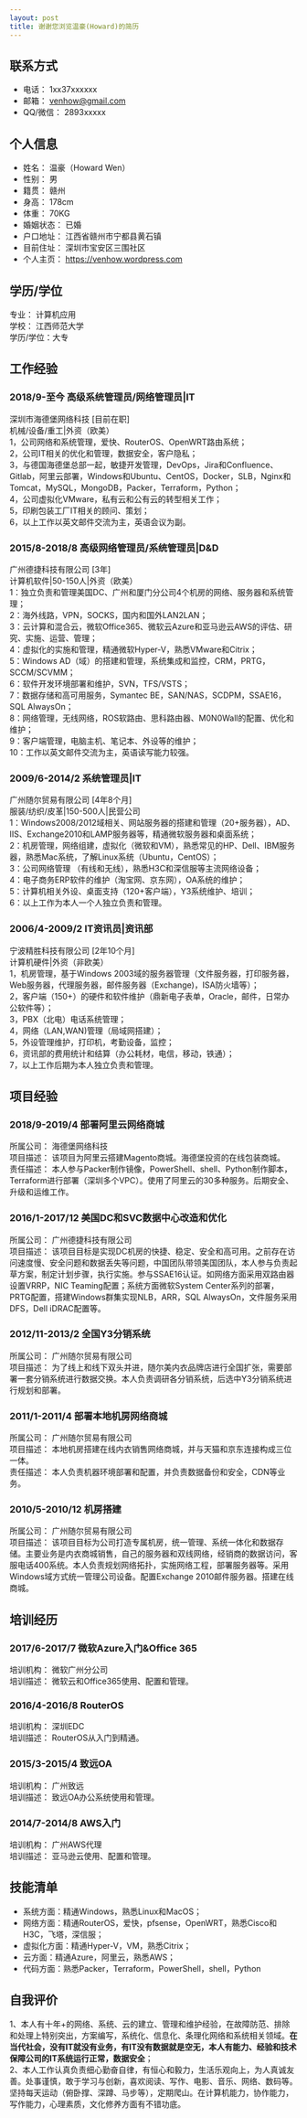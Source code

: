 ```yaml
---
layout: post
title: 谢谢您浏览温豪(Howard)的简历
---
```


## 联系方式

- 电话：    1xx37xxxxxx  
- 邮箱：    venhow@gmail.com  
- QQ/微信： 2893xxxxx  

## 个人信息

- 姓名：    温豪（Howard Wen）  
- 性别：    男  
- 籍贯：    赣州  
- 身高：    178cm  
- 体重：    70KG  
- 婚姻状态： 已婚  
- 户口地址： 江西省赣州市宁都县黄石镇  
- 目前住址： 深圳市宝安区三围社区  
- 个人主页： https://venhow.wordpress.com  


## 学历/学位

专业：    计算机应用  
学校：    江西师范大学  
学历/学位：大专  

## 工作经验

### 2018/9-至今 高级系统管理员/网络管理员|IT

深圳市海德堡网络科技 [目前在职]  
机械/设备/重工|外资（欧美）  
1，公司网络和系统管理，爱快、RouterOS、OpenWRT路由系统；  
2，公司IT相关的优化和管理，数据安全，客户隐私；  
3，与德国海德堡总部一起，敏捷开发管理，DevOps，Jira和Confluence、Gitlab，阿里云部署，Windows和Ubuntu、CentOS，Docker，SLB，Nginx和Tomcat，MySQL，MongoDB，Packer，Terraform，Python；  
4，公司虚拟化VMware，私有云和公有云的转型相关工作；   
5，印刷包装工厂IT相关的顾问、策划；  
6，以上工作以英文邮件交流为主，英语会议为副。  

### 2015/8-2018/8 高级网络管理员/系统管理员|D&D

广州德捷科技有限公司 [3年]  
计算机软件|50-150人|外资（欧美）  
1：独立负责和管理美国DC、广州和厦门分公司4个机房的网络、服务器和系统管理；  
2：海外线路，VPN，SOCKS，国内和国外LAN2LAN；  
3：云计算和混合云，微软Office365、微软云Azure和亚马逊云AWS的评估、研究、实施、运营、管理；  
4：虚拟化的实施和管理，精通微软Hyper-V，熟悉VMware和Citrix；  
5：Windows AD（域）的搭建和管理，系统集成和监控，CRM，PRTG，SCCM/SCVMM；  
6：软件开发环境部署和维护，SVN，TFS/VSTS；  
7：数据存储和高可用服务，Symantec BE，SAN/NAS，SCDPM，SSAE16，SQL AlwaysOn；  
8：网络管理，无线网络，ROS软路由、思科路由器、M0N0Wall的配置、优化和维护；  
9：客户端管理，电脑主机、笔记本、外设等的维护；  
10：工作以英文邮件交流为主，英语读写能力较强。  

### 2009/6-2014/2	系统管理员|IT

广州随尔贸易有限公司 [4年8个月]  
服装/纺织/皮革|150-500人|民营公司  
1：Windows2008/2012域相关、网站服务器的搭建和管理（20+服务器），AD、IIS、Exchange2010和LAMP服务器等，精通微软服务器和桌面系统；  
2：机房管理，网络组建，虚拟化（微软和VM），熟悉常见的HP、Dell、IBM服务器，熟悉Mac系统，了解Linux系统（Ubuntu，CentOS）；  
3：公司网络管理 （有线和无线），熟悉H3C和深信服等主流网络设备；  
4：电子商务ERP软件的维护（淘宝网、京东网），OA系统的维护；  
5：计算机相关外设、桌面支持（120+客户端），Y3系统维护、培训；  
6：以上工作为本人一个人独立负责和管理。  

### 2006/4-2009/2	IT资讯员|资讯部

宁波精胜科技有限公司 [2年10个月]  
计算机硬件|外资（非欧美）  
1，机房管理，基于Windows 2003域的服务器管理（文件服务器，打印服务器，Web服务器，代理服务器，邮件服务器（Exchange)，ISA防火墙等）；  
2，客户端（150+）的硬件和软件维护（鼎新电子表单，Oracle，邮件，日常办公软件等）；  
3，PBX（北电）电话系统管理；   
4，网络（LAN,WAN)管理（局域网搭建）；  
5，外设管理维护，打印机，考勤设备，监控；    
6，资讯部的费用统计和结算（办公耗材，电信，移动，铁通）；  
7，以上工作后期为本人独立负责和管理。  

## 项目经验

### 2018/9-2019/4	部署阿里云网络商城

所属公司：	海德堡网络科技  
项目描述：	该项目为阿里云搭建Magento商城。海德堡投资的在线包装商城。  
责任描述：	本人参与Packer制作镜像，PowerShell、shell、Python制作脚本，Terraform进行部署（深圳多个VPC）。使用了阿里云的30多种服务。后期安全、升级和运维工作。  

### 2016/1-2017/12	美国DC和SVC数据中心改造和优化

所属公司：	广州德捷科技有限公司  
项目描述：	该项目目标是实现DC机房的快捷、稳定、安全和高可用。之前存在访问速度慢、安全问题和数据丢失等问题，中国团队带领美国团队，本人参与负责起草方案，制定计划步骤，执行实施。参与SSAE16认证。如网络方面采用双路由器设置VRRP，NIC Teaming配置；系统方面微软System Center系列的部署，PRTG配置，搭建Windows群集实现NLB，ARR，SQL AlwaysOn，文件服务采用DFS，Dell iDRAC配置等。  

### 2012/11-2013/2	全国Y3分销系统
所属公司：	广州随尔贸易有限公司  
项目描述：	为了线上和线下双头并进，随尔美内衣品牌店进行全国扩张，需要部署一套分销系统进行数据交换。本人负责调研各分销系统，后选中Y3分销系统进行规划和部署。  

### 2011/1-2011/4	部署本地机房网络商城

所属公司：	广州随尔贸易有限公司  
项目描述：	本地机房搭建在线内衣销售网络商城，并与天猫和京东连接构成三位一体。  
责任描述：	本人负责机器环境部署和配置，并负责数据备份和安全，CDN等业务。  

### 2010/5-2010/12	机房搭建

所属公司：	广州随尔贸易有限公司  
项目描述：	该项目目标为公司打造专属机房，统一管理、系统一体化和数据存储。主要业务是内衣商城销售，自己的服务器和双线网络，经销商的数据访问，客服电话400系统。本人负责规划网络拓扑，实施网络工程，部署服务器等。采用Windows域方式统一管理公司设备。配置Exchange 2010邮件服务器。搭建在线商城。  

## 培训经历

### 2017/6-2017/7	微软Azure入门&Office 365

培训机构：	微软广州分公司	   
培训描述：	微软云和Office365使用、配置和管理。  

### 2016/4-2016/8	RouterOS

培训机构：	深圳EDC	   
培训描述：	RouterOS从入门到精通。  

### 2015/3-2015/4	致远OA

培训机构：	广州致远  
培训描述：	致远OA办公系统使用和管理。  

### 2014/7-2014/8	AWS入门

培训机构：	广州AWS代理	   
培训描述：	亚马逊云使用、配置和管理。 

## 技能清单

- 系统方面：精通Windows，熟悉Linux和MacOS；
- 网络方面：精通RouterOS，爱快，pfsense，OpenWRT，熟悉Cisco和H3C，飞塔，深信服；
- 虚拟化方面：精通Hyper-V，VM，熟悉Citrix；
- 云方面：精通Azure，阿里云，熟悉AWS；
- 代码方面：熟悉Packer，Terraform，PowerShell，shell，Python

## 自我评价

1、本人有十年+的网络、系统、云的建立、管理和维护经验，在故障防范、排除和处理上特别突出，方案编写，系统化、信息化、条理化网络和系统相关领域。**在当代社会，没有IT就没有业务，有IT没有数据就是空无，本人有能力、经验和技术保障公司的IT系统运行正常，数据安全**；   
2、本人工作认真负责细心勤奋自律，有恒心和毅力，生活乐观向上，为人真诚友善。处事谨慎，敢于学习与创新，喜欢阅读、写作、电影、音乐、网络、数码等。坚持每天运动（俯卧撑、深蹲、马步等），定期爬山。在计算机能力，协作能力，写作能力，心理素质，文化修养方面有不错功底。  
